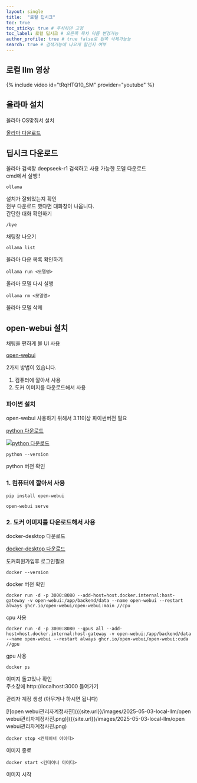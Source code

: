 ```yaml
---
layout: single
title:  "로컬 딥시크"
toc: true
toc_sticky: true # 주석하면 고정
toc_label: 로컬 딥시크 # 오른쪽 목차 이름 변경가능
author_profile: true # true false로 왼쪽 삭제가능능
search: true # 검색기능에 나오게 할건지 여부       
---
```


## 로컬 llm 영상

{% include video id="tRqHTQ10_SM" provider="youtube" %}

## 올라마 설치

올라마 OS맞춰서 설치

[올라마 다운로드](https://ollama.com)

## 딥시크 다운로드

올라마 검색창 deepseek-r1 검색하고 사용 가능한 모델 다운로드  
cmd에서 실행!!
```
ollama
```
설치가 잘되었는지 확인  
전부 다운로드 했다면 대화창이 나옵니다.  
간단한 대화 확인하기  

```
/bye
```
채팅창 나오기

```
ollama list
```
올라마 다운 목록 확인하기

```
ollama run <모델명>
```
올라마 모델 다시 실행

```
ollama rm <모델명>
```
올라마 모델 삭제  

## open-webui 설치

채팅을 편하게 볼 UI 사용

[open-webui](https://github.com/open-webui/open-webui?tab=readme-ov-file)

2가지 방법이 있습니다.  
1. 컴퓨터에 깔아서 사용
2. 도커 이미지를 다운로드해서 사용

### 파이썬 설치

open-webui 사용하기 위해서 3.11이상 파이썬버전 필요

[python 다운로드](https://www.python.org/downloads/windows)

[![python 다운로드]({{site.url}}/images/2025-05-03-local-llm/파이썬다운로드.png)]({{site.url}}/images/2025-05-03-local-llm/파이썬다운로드.png)

```
python --version 
```

python 버전 확인

### 1. 컴퓨터에 깔아서 사용

```
pip install open-webui
```

```
open-webui serve
```

### 2. 도커 이미지를 다운로드해서 사용

docker-desktop 다운로드

[docker-desktop 다운로드](https://www.docker.com/products/docker-desktop)

도커회원가입후 로그인필요

```
docker --version
```

docker 버전 확인

```
docker run -d -p 3000:8080 --add-host=host.docker.internal:host-gateway -v open-webui:/app/backend/data --name open-webui --restart always ghcr.io/open-webui/open-webui:main //cpu
```
cpu 사용
```
docker run -d -p 3000:8080 --gpus all --add-host=host.docker.internal:host-gateway -v open-webui:/app/backend/data --name open-webui --restart always ghcr.io/open-webui/open-webui:cuda //gpu
```
gpu 사용

```
docker ps 
```

이미지 돌고있나 확인  
주소창에 http://localhost:3000 들어가기

관리자 계정 생성 (아무거나 하시면 됩니다)

[![open webui관리자계정사진]({{site.url}}/images/2025-05-03-local-llm/open webui관리자계정사진.png)]({{site.url}}/images/2025-05-03-local-llm/open webui관리자계정사진.png)

```
docker stop <컨테이너 아이디>
```

이미지 종료

```
docker start <컨테이너 아이디>
```

이미지 시작